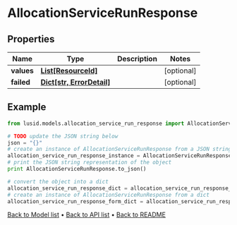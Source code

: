 # AllocationServiceRunResponse


## Properties
Name | Type | Description | Notes
------------ | ------------- | ------------- | -------------
**values** | [**List[ResourceId]**](ResourceId.md) |  | [optional] 
**failed** | [**Dict[str, ErrorDetail]**](ErrorDetail.md) |  | [optional] 

## Example

```python
from lusid.models.allocation_service_run_response import AllocationServiceRunResponse

# TODO update the JSON string below
json = "{}"
# create an instance of AllocationServiceRunResponse from a JSON string
allocation_service_run_response_instance = AllocationServiceRunResponse.from_json(json)
# print the JSON string representation of the object
print AllocationServiceRunResponse.to_json()

# convert the object into a dict
allocation_service_run_response_dict = allocation_service_run_response_instance.to_dict()
# create an instance of AllocationServiceRunResponse from a dict
allocation_service_run_response_form_dict = allocation_service_run_response.from_dict(allocation_service_run_response_dict)
```
[Back to Model list](../README.md#documentation-for-models) &#8226; [Back to API list](../README.md#documentation-for-api-endpoints) &#8226; [Back to README](../README.md)


